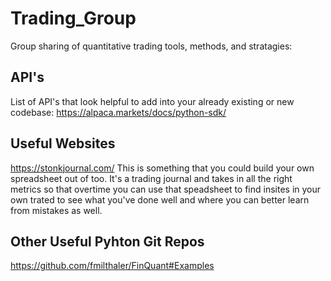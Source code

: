 # Trading_Group
Group sharing of quantitative trading tools, methods, and stratagies:

## API's
List of API's that look helpful to add into your already existing or new codebase: 
https://alpaca.markets/docs/python-sdk/

## Useful Websites
https://stonkjournal.com/ This is something that you could build your own spreadsheet out of too. It's a trading journal and takes in all the right metrics so that overtime you can use that speadsheet to find insites in your own trated to see what you've done well and where you can better learn from mistakes as well. 

## Other Useful Pyhton Git Repos
https://github.com/fmilthaler/FinQuant#Examples 
